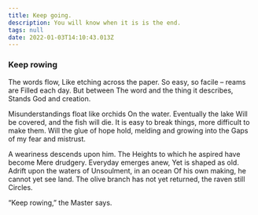 ```yaml
---
title: Keep going.
description: You will know when it is is the end.
tags: null
date: 2022-01-03T14:10:43.013Z
---
```


<div class="poem">

<h3>Keep rowing</h3>

The words flow,
Like etching across the paper.
So easy, so facile – reams are
Filled each day. But between
The word and the thing it describes,
Stands God and creation.

Misunderstandings float like orchids
On the water. Eventually the lake
Will be covered, and the fish will die.
It is easy to break things, more difficult to
make them.
Will the glue of hope hold,
melding and growing into the
Gaps of my fear and mistrust.

A weariness descends upon him. The
Heights to which he aspired have become
Mere drudgery. Everyday emerges anew,
Yet is shaped as old. Adrift upon the waters of
Unsoulment, in an ocean
Of his own making, he cannot yet see land.
The olive branch has not yet returned, the raven still
Circles.

“Keep rowing,” the Master says.

</div>
